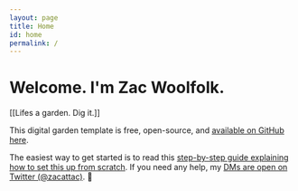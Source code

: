 ```yaml
---
layout: page
title: Home
id: home
permalink: /
---
```


# Welcome. I'm Zac Woolfolk.

[[Lifes a garden. Dig it.]]

This digital garden template is free, open-source, and [available on GitHub here](https://github.com/maximevaillancourt/digital-garden-jekyll-template).

The easiest way to get started is to read this [step-by-step guide explaining how to set this up from scratch](https://maximevaillancourt.com/blog/setting-up-your-own-digital-garden-with-jekyll). If you need any help, my [DMs are open on Twitter (@zacattac)](https://twitter.com/zacattac). 👋

<style>
  .wrapper {
    max-width: 46em;
  }
</style>
